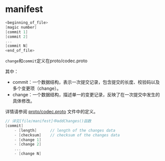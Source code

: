 # manifest

```go
<beginning_of_file>
[magic number]
[commit 1]
[commit 2]
...
[commit N]
<end_of_file>
```
`change`和`commit`定义在proto/codec.proto

其中：
- commit：一个数据结构，表示一次提交记录，包含提交的长度、校验码以及多个变更项（change）。
- change：一个数据结构，描述单一的变更记录，反映了在一次提交中发生的具体修改。

详情请参阅 [proto/codec.proto](proto/codec.proto) 文件中的定义。
```go
// 详见[file/manifest]中addChanges()函数
[commit]
	- [length]		// length of the changes data
	- [checksum]	// checksum of the changes data
	- [change 1]
	- [change 2]
	...
	- [change N]
```